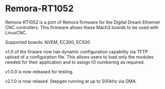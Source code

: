 # Remora-RT1052

Remora-RT1052 is a port of Remora firmware for the Digital Dream Ethernet CNC controllers. This firmware allows these Mach3 boards to be used with LinuxCNC.

Supported boards: NVEM, EC300, EC500

v1.0 of the firware now has dynamic configuration capability via TFTP upload of a configuration file. This allows users to load only the modules needed for their application and to assign IO numbering as required.

v1.0.0 is now released for testing.

v2.1.0 is now relased. Stepgen running at up to 500khz via DMA.

